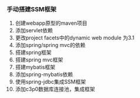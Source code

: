 ### 手动搭建SSM框架
1. 创建webapp原型的maven项目
2. 添加servlet依赖
3. 更改project facets中的dynamic web module 为3.1
4. 添加spring/spring mvc的依赖
5. 搭建spring框架
6. 搭建spring mvc框架
7. 搭建mybatis框架
8. 添加spring-mybatis依赖
9. 使用spring-jdbc集成SSM框架
10. 添加c3p0数据库连接池，集成框架
  
  
